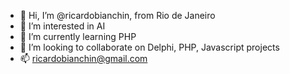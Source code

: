 - 👋 Hi, I’m @ricardobianchin, from Rio de Janeiro
- 👀 I’m interested in AI
- 🌱 I’m currently learning PHP
- 💞️ I’m looking to collaborate on Delphi, PHP, Javascript projects
- 📫 ricardobianchin@gmail.com

<!---
How to reach me ...
ricardobianchin/ricardobianchin is a ✨ special ✨ repository because its `README.md` (this file) appears on your GitHub profile.
You can click the Preview link to take a look at your changes.
--->
